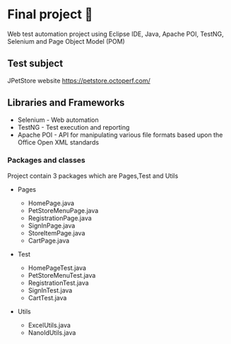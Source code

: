 # Final project :dart:
Web test automation project using Eclipse IDE, Java, Apache POI, TestNG, Selenium and Page Object Model (POM)

## Test subject 
JPetStore website https://petstore.octoperf.com/

## Libraries and Frameworks

  * Selenium - Web automation
  * TestNG - Test execution and reporting
  * Apache POI - API for manipulating various file formats based upon the Office Open XML standards
  
### Packages and classes

  Project contain 3 packages which are Pages,Test and Utils
  
  * Pages 
    * HomePage.java
    * PetStoreMenuPage.java
    * RegistrationPage.java
    * SignInPage.java
    * StoreItemPage.java
    * CartPage.java
  
  * Test
    * HomePageTest.java
    * PetStoreMenuTest.java
    * RegistrationTest.java
    * SignInTest.java
    * CartTest.java
  
  * Utils
    * ExcelUtils.java
    * NanoIdUtils.java
